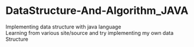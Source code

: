 # DataStructure-And-Algorithm_JAVA

Implementing data structure with java language<br>
Learning from various site/source and try implementing my own  data Structure
